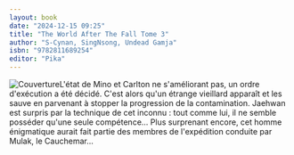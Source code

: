 ```yaml
---
layout: book
date: "2024-12-15 09:25"
title: "The World After The Fall Tome 3"
author: "S-Cynan, SingNsong, Undead Gamja"
isbn: "9782811689254"
editor: "Pika"
---
```

![Couverture](/img/9782811689254.jpeg)L'état de Mino et Carlton ne s'améliorant pas, un ordre d'exécution a été décidé. C'est alors qu'un étrange vieillard apparaît et les sauve en parvenant à stopper la progression de la contamination. Jaehwan est surpris par la technique de cet inconnu : tout comme lui, il ne semble posséder qu'une seule compétence... Plus surprenant encore, cet homme énigmatique aurait fait partie des membres de l'expédition conduite par Mulak, le Cauchemar...